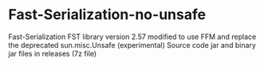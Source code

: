 # Fast-Serialization-no-unsafe
Fast-Serialization FST library version 2.57 modified to use FFM and replace the deprecated sun.misc.Unsafe (experimental)
Source code jar and binary jar files in releases (7z file)
